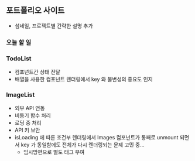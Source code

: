 ## 포트폴리오 사이트

- 섬네일, 프로젝트별 간략한 설명 추가

### 오늘 할 일

### TodoList

- 컴포넌트간 상태 전달
- 배열을 사용한 컴포넌트 렌더링에서 key 와 불변성의 중요도 인지

### ImageList

- 외부 API 연동
- 비동기 함수 처리
- 로딩 중 처리
- API 키 보안
- isLoading 에 따른 조건부 렌더링에서 Images 컴포넌트가 통째로 unmount 되면서 key 가 동일함에도 전체가 다시 렌더링되는 문제 고민 중...
  - 임시방편으로 별도 태그 부여
